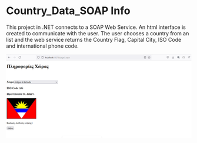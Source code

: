 # Country_Data_SOAP Info

This project in .NET connects to a SOAP Web Service. An html interface is created to communicate with the user. The user chooses a country from an list and the web service returns the Country Flag, Capital City, ISO Code and international phone code.

![This is an image](https://github.com/voulgarikos/Country_Data_SOAP/blob/0cbee7e93968de51db4e4b0cb3710f7bc0e25688/Screenshot%202022-03-04%20171912.png)
